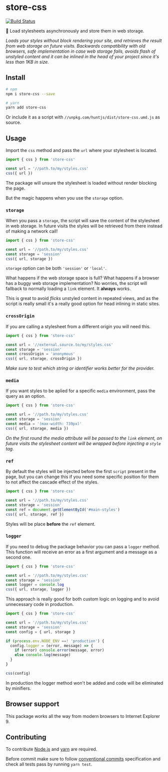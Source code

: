 # store-css

[![Build Status](https://travis-ci.org/jeremenichelli/store-css.svg)](https://travis-ci.org/jeremenichelli/store-css)

🎒 Load stylesheets asynchronously and store them in web storage.

_Loads your styles without block rendering your site, and retrieves the result from web storage on future visits. Backwards compatibility with old browsers, safe implementation in case web storage fails, avoids flash of unstyled content and it can be inlined in the head of your project since it's less than 1KB in size._

## Install

```sh
# npm
npm i store-css --save

# yarn
yarn add store-css
```

Or include it as a script with `//unpkg.com/huntjs/dist/store-css.umd.js` as source.

## Usage

Import the `css` method and pass the `url` where your stylesheet is located.

```js
import { css } from 'store-css'

const url = '//path.to/my/styles.css'
css({ url })
```

The package will unsure the stylesheet is loaded without render blocking the page.

But the magic happens when you use the `storage` option.

### `storage`

When you pass a `storage`, the script will save the content of the stylesheet in web storage. In future visits the styles will be retrieved from there instead of making a network call! 

```js
import { css } from 'store-css'

const url = '//path.to/my/styles.css'
const storage = 'session'
css({ url, storage })
```

`storage` option can be both `'session'` or `'local'`.

What happens if the web storage space is full? What happens if a browser has a buggy web storage implementation? No worries, the script will fallback to normally loading a `link` element. It **always** works.

This is great to avoid _flicks_ unstyled content in repeated views, and as the script is really small it's a really good option for head inlining in static sites.

### `crossOrigin`

If you are calling a stylesheet from a different origin you will need this.

```js
import { css } from 'store-css'

const url = '//external.source.to/my/styles.css'
const storage = 'session'
const crossOrigin = 'anonymous'
css({ url, storage, crossOrigin })
```

_Make sure to test which string or identifier works better for the provider._

### `media`

If you want styles to be aplied for a specific `media` environment, pass the query as an option.

```js
import { css } from 'store-css'

const url = '//path.to/my/styles.css'
const storage = 'session'
const media = '(max-width: 739px)'
css({ url, storage, media })
```

_On the first round the media attribute will be passed to the `link` element, on future visits the stylesheet content will be wrapped before injecting a `style` tag._

### `ref`

By default the styles will be injected before the first `script` present in the page, but you can change this if you need some specific position for them to not affect the cascade effect of the styles.

```js
import { css } from 'store-css'

const url = '//path.to/my/styles.css'
const storage = 'session'
const ref = document.getElementById('#main-styles')
css({ url, storage, ref })
```

Styles will be place **before** the `ref` element.

### `logger`

If you need to debug the package behavior you can pass a `logger` method. This function will receive an error as a first argument and a message as a second one.

```js
import { css } from 'store-css'

const url = '//path.to/my/styles.css'
const storage = 'session'
const logger = console.log
css({ url, storage, logger })
```

This approach is really good for both custom logic on logging and to avoid unnecessary code in production.

```js
import { css } from 'store-css'

const url = '//path.to/my/styles.css'
const storage = 'session'
const config = { url, storage }

if (process.env.NODE_ENV ==! 'production') {
  config.logger = (error, message) => {
    if (error) console.error(message, error)
    else console.log(message)
  }
}

css(config)
```

In production the logger method won't be added and code will be eliminated by minifiers.

## Browser support

This package works all the way from modern browsers to Internet Explorer 9.

## Contributing

To contribute [Node.js](//nodejs.org) and [yarn](//yarnpkg.com) are required.

Before commit make sure to follow [conventional commits](//www.conventionalcommits.org) specification and check all tests pass by running `yarn test`.

